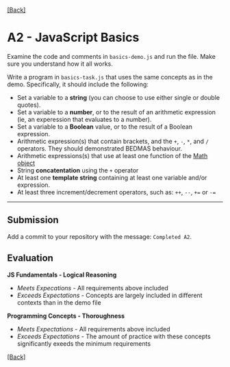 [[Back]](../README.md)

# A2 - JavaScript Basics

Examine the code and comments in `basics-demo.js` and run the file. Make sure you understand how it all works.

Write a program in `basics-task.js` that uses the same concepts as in the demo. Specifically, it should include the following:
- Set a variable to a **string** (you can choose to use either single or double quotes).
- Set a variable to a **number**, or to the result of an arithmetic expression (ie, an experession that evaluates to a number).
- Set a variable to a **Boolean** value, or to the result of a Boolean expression.
- Arithmetic expression(s) that contain brackets, and the `+`, `-`, `*`, and `/` operators. They should demonstrated BEDMAS behaviour.
- Arithmetic expressions(s) that use at least one function of the [Math object](https://developer.mozilla.org/en-US/docs/Web/JavaScript/Reference/Global_Objects/Math)
- String **concatentation** using the `+` operator
- At least one **template string** containing at least one variable and/or expression.
- At least three increment/decrement operators, such as: `++`, `--`, `+=` or `-=`

---------------

## Submission
Add a commit to your repository with the message: `Completed A2`.

## Evaluation
**JS Fundamentals - Logical Reasoning**
- *Meets Expecations* - All requirements above included
- *Exceeds Expectations* - Concepts are largely included in different contexts than in the demo file

**Programming Concepts - Thoroughness**
- *Meets Expectations* - All requirements above included
- *Exceeds Expectations* - The amount of practice with these concepts significantly exeeds the minimum requirements

[[Back]](../README.md)
